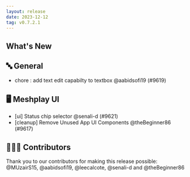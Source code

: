 ```yaml
---
layout: release
date: 2023-12-12
tag: v0.7.2.1
---
```


## What's New
## 🔤 General
- chore : add text edit capabilty to textbox @aabidsofi19 (#9619)

## 🖥 Meshplay UI

- [ui] Status chip selector @senali-d (#9621)
- [cleanup] Remove Unused App UI Components @theBeginner86 (#9617)

## 👨🏽‍💻 Contributors

Thank you to our contributors for making this release possible:
@MUzairS15, @aabidsofi19, @leecalcote, @senali-d and @theBeginner86

